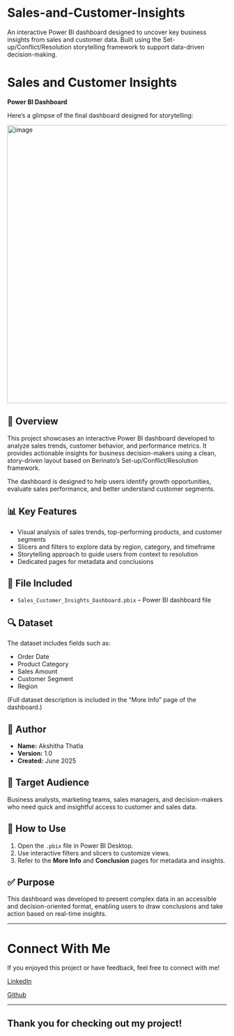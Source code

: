 # Sales-and-Customer-Insights
An interactive Power BI dashboard designed to uncover key business insights from sales and customer data. Built using the Set-up/Conflict/Resolution storytelling framework to support data-driven decision-making.

# Sales and Customer Insights 

**Power BI Dashboard**

Here’s a glimpse of the final dashboard designed for storytelling:

<img width="638" alt="image" src="https://github.com/user-attachments/assets/7460ca7a-8eae-41dd-a9a5-f3d30dfdd388" />


## 📌 Overview
This project showcases an interactive Power BI dashboard developed to analyze sales trends, customer behavior, and performance metrics. It provides actionable insights for business decision-makers using a clean, story-driven layout based on Berinato’s Set-up/Conflict/Resolution framework.

The dashboard is designed to help users identify growth opportunities, evaluate sales performance, and better understand customer segments.

## 📊 Key Features
- Visual analysis of sales trends, top-performing products, and customer segments
- Slicers and filters to explore data by region, category, and timeframe
- Storytelling approach to guide users from context to resolution
- Dedicated pages for metadata and conclusions

## 📁 File Included
- `Sales_Customer_Insights_Dashboard.pbix` – Power BI dashboard file

## 🔍 Dataset
The dataset includes fields such as:
- Order Date
- Product Category
- Sales Amount
- Customer Segment
- Region

(Full dataset description is included in the “More Info” page of the dashboard.)

## 👤 Author
- **Name:** Akshitha Thatla  
- **Version:** 1.0  
- **Created:** June 2025  

## 🎯 Target Audience
Business analysts, marketing teams, sales managers, and decision-makers who need quick and insightful access to customer and sales data.

## 🧭 How to Use
1. Open the `.pbix` file in Power BI Desktop.
2. Use interactive filters and slicers to customize views.
3. Refer to the **More Info** and **Conclusion** pages for metadata and insights.

## ✅ Purpose
This dashboard was developed to present complex data in an accessible and decision-oriented format, enabling users to draw conclusions and take action based on real-time insights.

---

# Connect With Me

If you enjoyed this project or have feedback, feel free to connect with me!

[LinkedIn](https://www.linkedin.com/in/akshitha-thatla-755832260/) 

[Github](https://github.com/Akshitha-git06)

---

## Thank you for checking out my project!
